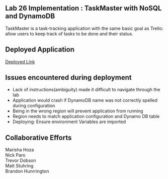 ## Lab 26 Implementation : TaskMaster with NoSQL and DynamoDB
TaskMaster is a task-tracking application with the same basic goal as Trello: 
allow users to keep track of tasks to be done and their status.

## Deployed Application 
[Deployed Link](http://taskmaster-env.3te35qtepv.us-west-2.elasticbeanstalk.com/api/v1/tasks)

## Issues encountered during deployment
- Lack of instructions(ambiguity) made it difficult to navigate through the lab
- Application would crash if DynamoDB name was not correctly spelled during configuration
- Being in the wrong region will prevent application from running
- Region needs to match application configuration and Dynamo DB table
- Deploying: Ensure environment Variables are imported


## Collaborative Efforts 
Marisha Hoza  
Nick Paro  
Trevor Dobson  
Matt Stuhring  
Brandon Hunrrington
